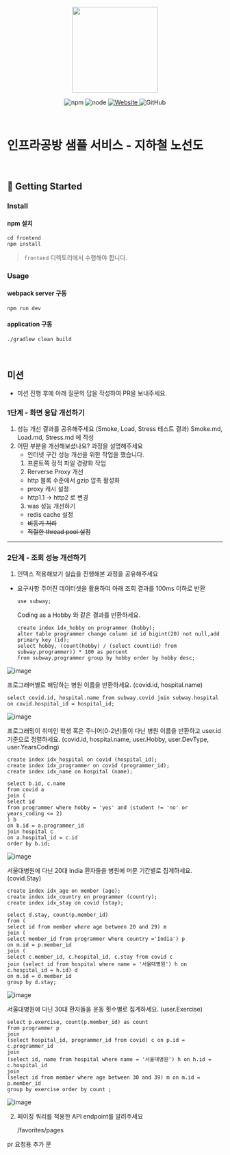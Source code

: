 <p align="center">
    <img width="200px;" src="https://raw.githubusercontent.com/woowacourse/atdd-subway-admin-frontend/master/images/main_logo.png"/>
</p>
<p align="center">
  <img alt="npm" src="https://img.shields.io/badge/npm-%3E%3D%205.5.0-blue">
  <img alt="node" src="https://img.shields.io/badge/node-%3E%3D%209.3.0-blue">
  <a href="https://edu.nextstep.camp/c/R89PYi5H" alt="nextstep atdd">
    <img alt="Website" src="https://img.shields.io/website?url=https%3A%2F%2Fedu.nextstep.camp%2Fc%2FR89PYi5H">
  </a>
  <img alt="GitHub" src="https://img.shields.io/github/license/next-step/atdd-subway-service">
</p>

<br>

# 인프라공방 샘플 서비스 - 지하철 노선도

<br>

## 🚀 Getting Started

### Install

#### npm 설치

```
cd frontend
npm install
```

> `frontend` 디렉토리에서 수행해야 합니다.

### Usage

#### webpack server 구동

```
npm run dev
```

#### application 구동

```
./gradlew clean build
```

<br>

## 미션

* 미션 진행 후에 아래 질문의 답을 작성하여 PR을 보내주세요.

### 1단계 - 화면 응답 개선하기

1. 성능 개선 결과를 공유해주세요 (Smoke, Load, Stress 테스트 결과)
   Smoke.md, Load.md, Stress.md 에 작성
2. 어떤 부분을 개선해보셨나요? 과정을 설명해주세요
    - 인터넷 구간 성능 개선을 위한 작업을 했습니다.
    1. 프론트쪽 정적 파일 경량화 작업
    2. Rerverse Proxy 개선
    - http 블록 수준에서 gzip 압축 활성화
    - proxy 캐시 설정
    - http1.1 -> http2 로 변경
    3. was 성능 개선하기
    -  redis cache 설정
    -  ~~비동기 처리~~
    -  ~~적절한 thread pool 설정~~

---

### 2단계 - 조회 성능 개선하기

1. 인덱스 적용해보기 실습을 진행해본 과정을 공유해주세요

* 요구사항 주어진 데이터셋을 활용하여 아래 조회 결과를 100ms 이하로 반환

      use subway;

  Coding as a Hobby 와 같은 결과를 반환하세요.

      create index idx_hobby on programmer (hobby);
      alter table programmer change column id id bigint(20) not null,add primary key (id);
      select hobby, (count(hobby) / (select count(id) from subway.programmer)) * 100 as percent
      from subway.programmer group by hobby order by hobby desc;
      
![image](https://user-images.githubusercontent.com/40865499/126044730-451a89e4-a28c-413f-8998-790493e08362.png)



프로그래머별로 해당하는 병원 이름을 반환하세요. (covid.id, hospital.name)

    select covid.id, hospital.name from subway.covid join subway.hospital on covid.hospital_id = hospital_id;

![image](https://user-images.githubusercontent.com/40865499/126044748-6ce85f82-19b0-4bde-85b6-c12a1f78dcad.png)


프로그래밍이 취미인 학생 혹은 주니어(0-2년)들이 다닌 병원 이름을 반환하고 user.id 기준으로 정렬하세요. (covid.id, hospital.name, user.Hobby, user.DevType,
user.YearsCoding)

  
    create index idx_hospital on covid (hospital_id);  
    create index idx_programmer on covid (programmer_id);
    create index idx_name on hospital (name);
    
    select b.id, c.name
    from covid a   
    join (
    select id
    from programmer where hobby = 'yes' and (student != 'no' or years_coding <= 2)
    ) b
    on b.id = a.programmer_id
    join hospital c
    on a.hospital_id = c.id
    order by b.id;
    
 ![image](https://user-images.githubusercontent.com/40865499/126045013-288d7523-7aad-4293-9246-13df51920732.png)


서울대병원에 다닌 20대 India 환자들을 병원에 머문 기간별로 집계하세요. (covid.Stay)

    create index idx_age on member (age);
    create index idx_country on programmer (country);
    create index idx_stay on covid (stay);

    select d.stay, count(p.member_id)
    from (
    select id from member where age between 20 and 29) m
    join (
    select member_id from programmer where country ='India') p
    on m.id = p.member_id
    join (
    select c.member_id, c.hospital_id, c.stay from covid c
    join (select id from hospital where name = '서울대병원') h on c.hospital_id = h.id) d
    on m.id = d.member_id
    group by d.stay;
    
![image](https://user-images.githubusercontent.com/40865499/126045045-6a1e391e-b64c-40a9-88b6-8625ba4fd736.png)


서울대병원에 다닌 30대 환자들을 운동 횟수별로 집계하세요. (user.Exercise)

    select p.exercise, count(p.member_id) as count
	from programmer p 
    join 
    (select hospital_id, programmer_id from covid) c on p.id = c.programmer_id
    join
    (select id, name from hospital where name = '서울대병원') h on h.id = c.hospital_id
    join
    (select id from member where age between 30 and 39) m on m.id = p.member_id
    group by exercise order by count ;

![image](https://user-images.githubusercontent.com/40865499/126045065-5a75404f-9f13-4c6a-b481-91d3383a9fdf.png)




2. 페이징 쿼리를 적용한 API endpoint를 알려주세요


    /favorites/pages

pr 요청용 추가 문



